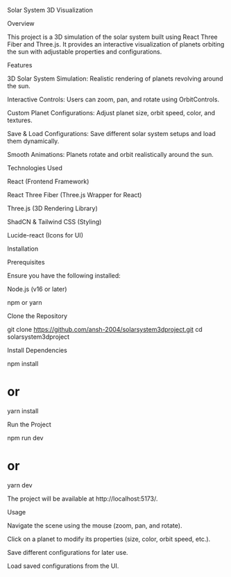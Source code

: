 Solar System 3D Visualization

Overview

This project is a 3D simulation of the solar system built using React Three Fiber and Three.js. It provides an interactive visualization of planets orbiting the sun with adjustable properties and configurations.

Features

3D Solar System Simulation: Realistic rendering of planets revolving around the sun.

Interactive Controls: Users can zoom, pan, and rotate using OrbitControls.

Custom Planet Configurations: Adjust planet size, orbit speed, color, and textures.

Save & Load Configurations: Save different solar system setups and load them dynamically.

Smooth Animations: Planets rotate and orbit realistically around the sun.

Technologies Used

React (Frontend Framework)

React Three Fiber (Three.js Wrapper for React)

Three.js (3D Rendering Library)

ShadCN & Tailwind CSS (Styling)

Lucide-react (Icons for UI)

Installation

Prerequisites

Ensure you have the following installed:

Node.js (v16 or later)

npm or yarn

Clone the Repository

git clone https://github.com/ansh-2004/solarsystem3dproject.git
cd solarsystem3dproject

Install Dependencies

npm install
# or
yarn install

Run the Project

npm run dev
# or
yarn dev

The project will be available at http://localhost:5173/.

Usage

Navigate the scene using the mouse (zoom, pan, and rotate).

Click on a planet to modify its properties (size, color, orbit speed, etc.).

Save different configurations for later use.

Load saved configurations from the UI.
